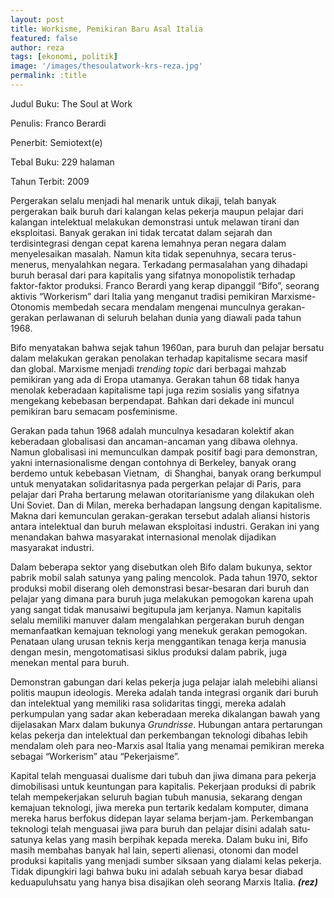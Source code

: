 ```yaml
---
layout: post
title: Workisme, Pemikiran Baru Asal Italia
featured: false
author: reza
tags: [ekonomi, politik]
image: '/images/thesoulatwork-krs-reza.jpg'
permalink: :title
---
```


Judul Buku: The Soul at Work

Penulis: Franco Berardi

Penerbit: Semiotext(e)

Tebal Buku: 229 halaman

Tahun Terbit: 2009

Pergerakan selalu menjadi hal menarik untuk dikaji, telah banyak pergerakan baik buruh dari kalangan kelas pekerja maupun pelajar dari kalangan intelektual melakukan demonstrasi untuk melawan tirani dan eksploitasi. Banyak gerakan ini tidak tercatat dalam sejarah dan terdisintegrasi dengan cepat karena lemahnya peran negara dalam menyelesaikan masalah. Namun kita tidak sepenuhnya, secara terus-menerus, menyalahkan negara. Terkadang permasalahan yang dihadapi buruh berasal dari para kapitalis yang sifatnya monopolistik terhadap faktor-faktor produksi. Franco Berardi yang kerap dipanggil “Bifo”, seorang aktivis “Workerism” dari Italia yang menganut tradisi pemikiran Marxisme-Otonomis membedah secara mendalam mengenai munculnya gerakan-gerakan perlawanan di seluruh belahan dunia yang diawali pada tahun 1968.

Bifo menyatakan bahwa sejak tahun 1960an, para buruh dan pelajar bersatu dalam melakukan gerakan penolakan terhadap kapitalisme secara masif dan global. Marxisme menjadi _trending topic_ dari berbagai mahzab pemikiran yang ada di Eropa utamanya. Gerakan tahun 68 tidak hanya menolak keberadaan kapitalisme tapi juga rezim sosialis yang sifatnya mengekang kebebasan berpendapat. Bahkan dari dekade ini muncul pemikiran baru semacam posfeminisme.

Gerakan pada tahun 1968 adalah munculnya kesadaran kolektif akan keberadaan globalisasi dan ancaman-ancaman yang dibawa olehnya. Namun globalisasi ini memunculkan dampak positif bagi para demonstran, yakni internasionalisme dengan contohnya di Berkeley, banyak orang berdemo untuk kebebasan Vietnam,  di Shanghai, banyak orang berkumpul untuk menyatakan solidaritasnya pada pergerkan pelajar di Paris, para pelajar dari Praha bertarung melawan otoritarianisme yang dilakukan oleh Uni Soviet. Dan di Milan, mereka berhadapan langsung dengan kapitalisme. Makna dari kemunculan gerakan-gerakan tersebut adalah aliansi historis antara intelektual dan buruh melawan eksploitasi industri. Gerakan ini yang menandakan bahwa masyarakat internasional menolak dijadikan masyarakat industri.

Dalam beberapa sektor yang disebutkan oleh Bifo dalam bukunya, sektor pabrik mobil salah satunya yang paling mencolok. Pada tahun 1970, sektor produksi mobil diserang oleh demonstrasi besar-besaran dari buruh dan pelajar yang dimana para buruh juga melakukan pemogokan karena upah yang sangat tidak manusaiwi begitupula jam kerjanya. Namun kapitalis selalu memiliki manuver dalam mengalahkan pergerakan buruh dengan memanfaatkan kemajuan teknologi yang menekuk gerakan pemogokan. Penataan ulang urusan teknis kerja menggantikan tenaga kerja manusia dengan mesin, mengotomatisasi siklus produksi dalam pabrik, juga menekan mental para buruh.

Demonstran gabungan dari kelas pekerja juga pelajar ialah melebihi aliansi politis maupun ideologis. Mereka adalah tanda integrasi organik dari buruh dan intelektual yang memiliki rasa solidaritas tinggi, mereka adalah perkumpulan yang sadar akan keberadaan mereka dikalangan bawah yang dijelasakan Marx dalam bukunya _Grundrisse_. Hubungan antara pertarungan kelas pekerja dan intelektual dan perkembangan teknologi dibahas lebih mendalam oleh para neo-Marxis asal Italia yang menamai pemikiran mereka sebagai “Workerism” atau “Pekerjaisme”.

Kapital telah menguasai dualisme dari tubuh dan jiwa dimana para pekerja dimobilisasi untuk keuntungan para kapitalis. Pekerjaan produksi di pabrik telah mempekerjakan seluruh bagian tubuh manusia, sekarang dengan kemajuan teknologi, jiwa mereka pun tertarik kedalam komputer, dimana mereka harus berfokus didepan layar selama berjam-jam. Perkembangan teknologi telah menguasai jiwa para buruh dan pelajar disini adalah satu-satunya kelas yang masih berpihak kepada mereka. Dalam buku ini, Bifo masih membahas banyak hal lain, seperti alienasi, otonomi dan model produksi kapitalis yang menjadi sumber siksaan yang dialami kelas pekerja. Tidak dipungkiri lagi bahwa buku ini adalah sebuah karya besar diabad keduapuluhsatu yang hanya bisa disajikan oleh seorang Marxis Italia. **_(rez)_**
